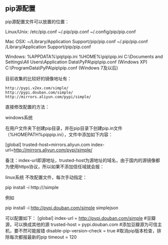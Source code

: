 ## pip源配置
pip源配置文件可以放置的位置：

Linux/Unix:
/etc/pip.conf
~/.pip/pip.conf
~/.config/pip/pip.conf

Mac OSX:
~/Library/Application Support/pip/pip.conf
~/.pip/pip.conf
/Library/Application Support/pip/pip.conf

Windows:
%APPDATA%\pip\pip.ini
%HOME%\pip\pip.ini
C:\Documents and Settings\All Users\Application Data\PyPA\pip\pip.conf (Windows XP)
C:\ProgramData\PyPA\pip\pip.conf (Windows 7及以后) 

目前收集的比较好的镜像地址有：

    http://pypi.v2ex.com/simple/
    http://pypi.douban.com/simple/
    http://mirrors.aliyun.com/pypi/simple/

直接修改配置的方法：

windows系统

在用户文件夹下创建pip目录，并在pip目录下创建pip.in文件（%HOMEPATH%pippip.ini），文件中添加如下内容：

[global]
trusted-host=mirrors.aliyun.com
index-url=http://mirrors.aliyun.com/pypi/simple/

备注：index-url即源地址，trusted-host为源地址的域名，由于国内的源镜像都为使用https协议，所以如果不添加信任域就会报：

linux系统
不改配置文件，每次手动指定：

pip install -i http://<mirror>/simple <package>

例如

pip install -i http://pypi.douban.com/simple simplejson

可以配置如下：
[global]
index-url = http://pypi.douban.com/simple #豆瓣源，可以换成其他的源
trusted-host = pypi.douban.com            #添加豆瓣源为可信主机，要不然可能报错
disable-pip-version-check = true          #取消pip版本检查，排除每次都报最新的pip
timeout = 120
